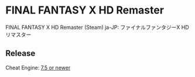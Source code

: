 # FINAL FANTASY X HD Remaster
FINAL FANTASY X HD Remaster (Steam)
ja-JP: ファイナルファンタジーX HD リマスター

## Release
Cheat Engine: [7.5 or newer](https://github.com/cheat-engine/cheat-engine/releases)  


